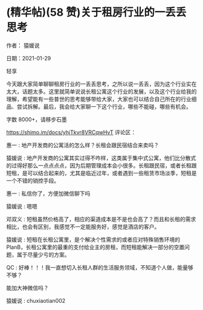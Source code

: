
# (精华帖)(58 赞)关于租房行业的一丢丢思考

作者：  猿媛说

日期：2021-01-29

轻享

今天跟大家简单聊聊租房行业的一丢丢思考，之所以说一丢丢，因为这个行业实在太大，话题太多。这里就简单说说长租公寓这个行业的发展，以及这个行业给我的理解，希望能有一些普世的思考能够带给大家，大家也可以结合自己所在的行业细品、尝试拆解。最后，我会给大家聊一下这个行业，哪些不能碰，哪些有机会。

 

 

字数 8000+，请移步石墨

https://shimo.im/docs/yhjTkvr8VRCqwHvT 评论区：

惠一 : 地产开发商的公寓活的怎么样？长租会跟民宿结合来卖吗？

猿媛说 : 地产开发商的公寓其实过得不咋样，这类属于集中式公寓，他们比分散式的过得好那么一点点点点，因为后期管理成本会小很多。长租跟民宿，或者长租跟短租，是可以结合起来的，尤其是临近过年，或者遇到一些租赁市场淡季，短租是一个不错的销控手段。

惠一 : 私信你了，方便加微信聊下吗

猿媛说 : 嗯嗯

邓双义 : 短租虽然价格高了，相应的渠道成本是不是也会高了？而且和长租的需求相比，也会有区别，我感觉不一定能服务好，感觉是酒店的客户。

猿媛说 : 短租在长租公寓里，是个解决个性需求的或者应对特殊销售环境的 PlanB，长租公寓里的最重的支付给业主的房租，而短租能解决一部分的空置问题，属于尽量少亏的方案。

QC : 好棒！！！我一直想切入长租人群的生活服务领域，不知道个人做，能量够不够？

能加大神微信吗？

猿媛说 : chuxiaotian002
